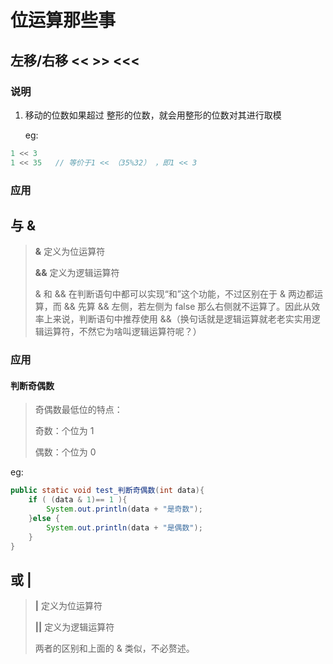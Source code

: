 # 位运算那些事

## 左移/右移  <<     >>      <<< 

### 说明

1. 移动的位数如果超过 整形的位数，就会用整形的位数对其进行取模

   eg:

```java
1 << 3
1 << 35   // 等价于1 << （35%32） ，即1 << 3
```

### 应用

## 与 &

> **&** 定义为位运算符
>
> **&&** 定义为逻辑运算符
>
> & 和 && 在判断语句中都可以实现“和”这个功能，不过区别在于 & 两边都运算，而 && 先算 && 左侧，若左侧为 false 那么右侧就不运算了。因此从效率上来说，判断语句中推荐使用 &&（换句话就是逻辑运算就老老实实用逻辑运算符，不然它为啥叫逻辑运算符呢？）



### 应用

#### 判断奇偶数

> 奇偶数最低位的特点：
>
> 奇数：个位为 1
>
> 偶数：个位为 0

eg:

```java
public static void test_判断奇偶数(int data){
    if ( (data & 1)== 1 ){
        System.out.println(data + "是奇数");
    }else {
        System.out.println(data + "是偶数");
    }
}
```

## 或 |

> **|** 定义为位运算符
>
> **||** 定义为逻辑运算符
>
> 两者的区别和上面的 & 类似，不必赘述。

